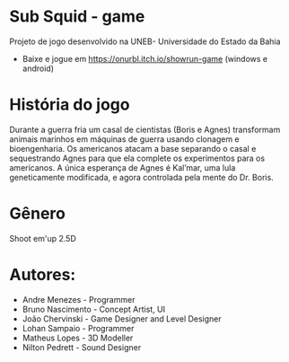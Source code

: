 # Sub Squid - game
Projeto de jogo desenvolvido na UNEB- Universidade do Estado da Bahia
-  Baixe e jogue em https://onurbl.itch.io/showrun-game (windows e android)
# História do jogo
Durante a guerra fria um casal de cientistas (Boris e Agnes) transformam animais marinhos em máquinas de guerra usando clonagem e bioengenharia. Os americanos atacam a base separando o casal e sequestrando Agnes para que ela complete os experimentos para os americanos. A única esperança de Agnes é Kal’mar, uma lula geneticamente modificada, e agora controlada pela mente do Dr. Boris.

# Gênero
Shoot em'up 2.5D 


# Autores: 
 - Andre Menezes - Programmer
 - Bruno Nascimento - Concept Artist, UI
 - João Chervinski - Game Designer and Level Designer
 - Lohan Sampaio - Programmer
 - Matheus Lopes - 3D Modeller
 - Nilton Pedrett - Sound Designer
